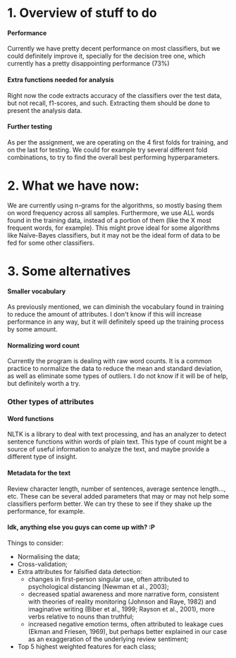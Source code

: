 # 1. Overview of stuff to do
#### Performance
Currently we have pretty decent performance on most classifiers, but we could definitely improve it, specially for the decision tree one, which currently has a pretty disappointing performance (73%)

#### Extra functions needed for analysis
Right now the code extracts accuracy of the classifiers over the test data, but not recall, f1-scores, and such. Extracting them should be done to present the analysis data.

#### Further testing
As per the assignment, we are operating on the 4 first folds for training, and on the last for testing. We could for example try several different fold combinations, to try to find the overall best performing hyperparameters.

# 2. What we have now:
We are currently using n-grams for the algorithms, so mostly basing them on word frequency across all samples. Furthermore, we use ALL words found in the training data, instead of a portion of them (like the X most frequent words, for example). This might prove ideal for some algorithms like Naïve-Bayes classifiers, but it may not be the ideal form of data to be fed for some other classifiers.

# 3. Some alternatives
#### Smaller vocabulary
As previously mentioned, we can diminish the vocabulary found in training to reduce the amount of attributes. I don't know if this will increase performance in any way, but it will definitely speed up the training process by some amount.

#### Normalizing word count
Currently the program is dealing with raw word counts. It is a common practice to normalize the data to reduce the mean and standard deviation, as well as eliminate some types of outliers. I do not know if it will be of help, but definitely worth a try.

### Other types of attributes
#### Word functions
NLTK is a library to deal with text processing, and has an analyzer to detect sentence functions within words of plain text. This type of count might be a source of useful information to analyze the text, and maybe provide a different type of insight.

#### Metadata for the text
Review character length, number of sentences, average sentence length..., etc. These can be several added parameters that may or may not help some classifiers perform better. We can try these to see if they shake up the performance, for example.

#### Idk, anything else you guys can come up with? :P

Things to consider:
- Normalising the data;
- Cross-validation;
- Extra attributes for falsified data detection:
  - changes in first-person singular use, often attributed to psychological distancing (Newman et al., 2003);
  - decreased spatial awareness and more narrative form, consistent with theories of reality monitoring (Johnson and Raye, 1982) and imaginative writing (Biber et al., 1999; Rayson et al., 2001), more verbs relative to nouns than truthful;
  - increased negative emotion terms, often attributed to leakage cues (Ekman and Friesen, 1969), but perhaps better explained in our case as an exaggeration of the underlying review sentiment;
- Top 5 highest weighted features for each class;
